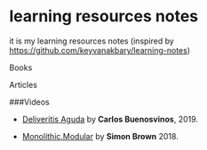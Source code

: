 # learning resources notes
it is my learning resources notes (inspired by https://github.com/keyvanakbary/learning-notes)

Books

Articles

###Videos


* [Deliveritis Aguda](Videos/Deliveritis.Aguda.by.Carlos.Buenosvinos.md) by **Carlos Buenosvinos**, 2019.

* [Monolithic.Modular](Videos/Monolithic.Modular.by.Simon.Brown.md) by **Simon Brown** 2018.
